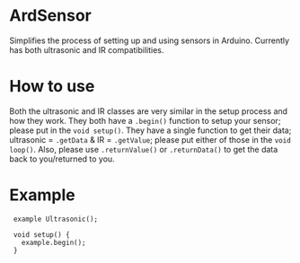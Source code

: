 # ArdSensor
Simplifies the process of setting up and using sensors in Arduino. Currently has both ultrasonic and IR compatibilities.

# How to use
Both the ultrasonic and IR classes are very similar in the setup process and how they work. They both have a `.begin()` function to setup your sensor; please put in the `void setup()`. They have a single function to get their data; ultrasonic = `.getData` & IR = `.getValue`; please put either of those in the `void loop()`. Also, please use `.returnValue()` or `.returnData()` to get the data back to you/returned to you. 

# Example
     example Ultrasonic();

     void setup() {
       example.begin();
     }

  
